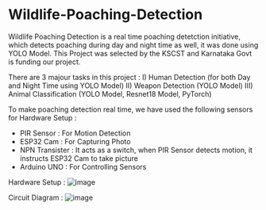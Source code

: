 # Wildlife-Poaching-Detection
Wildlife Poaching Detection is a real time poaching detetction initiative, which detects poaching during day and night time as well, it was done using YOLO Model. This Project was selected by the KSCST and Karnataka Govt is funding our project.

There are 3 majour tasks in this project : 
  I) Human Detection (for both Day and Night Time using YOLO Model)
II) Weapon Detection (YOLO Model)
III) Animal Classification (YOLO Model, Resnet18 Model, PyTorch)

To make poaching detection real time, we have used the following sensors for Hardware Setup : 
 - PIR Sensor     : For Motion Detection
 - ESP32 Cam      : For Capturing Photo
 - NPN Transister : It acts as a switch, when PIR Sensor detects motion, it instructs ESP32 Cam to take picture
 - Arduino UNO    : For Controlling Sensors

Hardware Setup : 
![image](https://github.com/user-attachments/assets/8842d819-4d5f-4ed2-8ca9-20b899ad7a25)

Circuit Diagram : 
![image](https://github.com/user-attachments/assets/a7f8fe60-5a06-41c3-9be5-345d49a62290)



